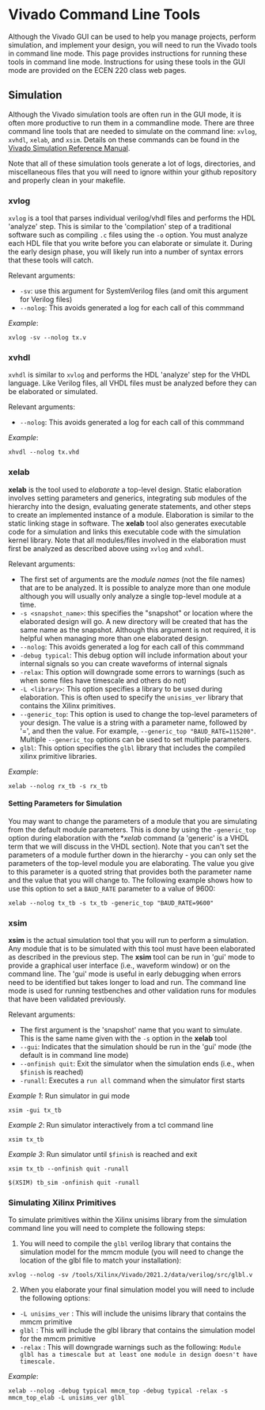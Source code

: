# Vivado Command Line Tools

Although the Vivado GUI can be used to help you manage projects, perform simulation, and implement your design, you will need to run the Vivado tools in command line mode.
This page provides instructions for running these tools in command line mode.
Instructions for using these tools in the GUI mode are provided on the ECEN 220 class web pages.

## Simulation

Although the Vivado simulation tools are often run in the GUI mode, it is often more productive to run them in a commandline mode.
There are three command line tools that are needed to simulate on the command line: `xvlog`, `xvhdl`, `xelab`, and `xsim`.
Details on these commands can be found in the [Vivado Simulation Reference Manual](https://docs.xilinx.com/r/en-US/ug900-vivado-logic-simulation/Overview).

Note that all of these simulation tools generate a lot of logs, directories, and miscellaneous files that you will need to ignore within your github repository and properly clean in your makefile.

### xvlog

`xvlog` is a tool that parses individual verilog/vhdl files and performs the HDL 'analyze' step.
This is similar to the 'compilation' step of a traditional software such as compiling `.c` files using the `-o` option.
You must analyze each HDL file that you write before you can elaborate or simulate it.
During the early design phase, you will likely run into a number of syntax errors that these tools will catch.

Relevant arguments:
  * `-sv`: use this argument for SystemVerilog files (and omit this argument for Verilog files)
  * `--nolog`: This avoids generated a log for each call of this commmand

_Example_:
```
xvlog -sv --nolog tx.v
```

### xvhdl

`xvhdl` is similar to `xvlog` and performs the HDL 'analyze' step for the VHDL language.
Like Verilog files, all VHDL files must be analyzed before they can be elaborated or simulated.

Relevant arguments:
  * `--nolog`: This avoids generated a log for each call of this commmand

_Example_:
```
xhvdl --nolog tx.vhd
```

### xelab

**xelab** is the tool used to _elaborate_ a top-level design. Static elaboration involves setting parameters and generics, integrating sub modules of the hierarchy into the design, evaluating generate statements, and other steps to create an implemented instance of a module.
Elaboration is similar to the static linking stage in software.
The **xelab** tool also generates executable code for a simulation and links this executable code with the simulation kernel library.
Note that all modules/files involved in the elaboration must first be analyzed as described above using `xvlog` and `xvhdl`.


Relevant arguments:
  * The first set of arguments are the _module names_ (not the file names) that are to be analyzed. It is possible to analyze more than one module although you will usually only analyze a single top-level module at a time.
  * `-s <snapshot_name>`: this specifies the "snapshot" or location where the elaborated design will go. A new directory will be created that has the same name as the snapshot. Although this argument is not required, it is helpful when managing more than one elaborated design.
  * `--nolog`: This avoids generated a log for each call of this commmand
  * `-debug typical`: This debug option will include information about your internal signals so you can create waveforms of internal signals
  * `-relax`: This option will downgrade some errors to warnings (such as when some files have timescale and others do not)
  * `-L <library>`: This option specifies a library to be used during elaboration. This is often used to specify the `unisims_ver` library that contains the Xilinx primitives.
  * `--generic_top`: This option is used to change the top-level parameters of your design. The value is a string with a parameter name, followed by '=', and then the value. For example, `--generic_top "BAUD_RATE=115200"`. Multiple `--generic_top` options can be used to set multiple parameters.
  * `glbl`: This option specifies the `glbl` library that includes the compiled xilinx primitive libraries.

_Example_:
```
xelab --nolog rx_tb -s rx_tb
```

#### Setting Parameters for Simulation

You may want to change the parameters of a module that you are simulating from the default module parameters.
This is done by using the `-generic_top` option during elaboration with the **xelab* command (a 'generic' is a VHDL term that we will discuss in the VHDL section).
Note that you can't set the parameters of a module further down in the hierarchy - you can only set the parameters of the top-level module you are elaborating.
The value you give to this parameter is a quoted string that provides both the parameter name and the value that you will change to.
The following example shows how to use this option to set a `BAUD_RATE` parameter to a value of 9600:
```
xelab --nolog tx_tb -s tx_tb -generic_top "BAUD_RATE=9600"
```

### xsim

**xsim** is the actual simulation tool that you will run to perform a simulation.
Any module that is to be simulated with this tool must have been elaborated as described in the previous step.
The **xsim** tool can be run in 'gui' mode to provide a graphical user interface (i.e., waveform window) or on the command line.
The 'gui' mode is useful in early debugging when errors need to be identified but takes longer to load and run.
The command line mode is used for running testbenches and other validation runs for modules that have been validated previously.

Relevant arguments:
  * The first argument is the 'snapshot' name that you want to simulate. This is the same name given with the `-s` option in the **xelab** tool
  * `--gui`: Indicates that the simulation should be run in the 'gui' mode (the default is in command line mode)
  * `--onfinish quit`: Exit the simulator when the simulation ends (i.e., when `$finish` is reached)
  * `-runall`: Executes a `run all` command when the simulator first starts

_Example 1_: Run simulator in gui mode

```xsim -gui tx_tb```


_Example 2_: Run simulator interactively from a tcl command line

```xsim tx_tb```

_Example 3_: Run simulator until `$finish` is reached and exit

```xsim tx_tb --onfinish quit -runall```

	$(XSIM) tb_sim -onfinish quit -runall

### Simulating Xilinx Primitives


To simulate primitives within the Xilinx unisims library from the simulation command line you will need to complete the following steps:
1. You will need to compile the `glbl` verilog library that contains the simulation model for the mmcm module (you will need to change the location of the glbl file to match your installation):
```
xvlog --nolog -sv /tools/Xilinx/Vivado/2021.2/data/verilog/src/glbl.v
```
2. When you elaborate your final simulation model you will need to include the following options: 
  * `-L unisims_ver` : This will include the unisims library that contains the mmcm primitive
  * `glbl` : This will include the glbl library that contains the simulation model for the mmcm primitive
  * `-relax` : This will downgrade warnings such as the following: `Module glbl has a timescale but at least one module in design doesn't have timescale.` 

_Example_:

```
xelab --nolog -debug typical mmcm_top -debug typical -relax -s mmcm_top_elab -L unisims_ver glbl
```
